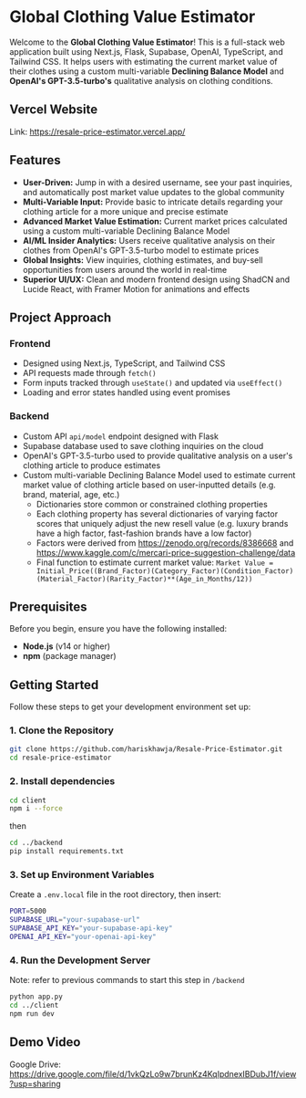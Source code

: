 # Global Clothing Value Estimator

Welcome to the **Global Clothing Value Estimator**! This is a full-stack web application built using Next.js, Flask, Supabase, OpenAI, TypeScript, and Tailwind CSS. It helps users with estimating the current market value of their clothes using a custom multi-variable **Declining Balance Model** and **OpenAI's GPT-3.5-turbo's** qualitative analysis on clothing conditions.

## Vercel Website
Link: https://resale-price-estimator.vercel.app/

## Features
- **User-Driven:** Jump in with a desired username, see your past inquiries, and automatically post market value updates to the global community
- **Multi-Variable Input:** Provide basic to intricate details regarding your clothing article for a more unique and precise estimate
- **Advanced Market Value Estimation:** Current market prices calculated using a custom multi-variable Declining Balance Model
- **AI/ML Insider Analytics:** Users receive qualitative analysis on their clothes from OpenAI's GPT-3.5-turbo model to estimate prices
- **Global Insights:** View inquiries, clothing estimates, and buy-sell opportunities from users around the world in real-time
- **Superior UI/UX:** Clean and modern frontend design using ShadCN and Lucide React, with Framer Motion for animations and effects

## Project Approach

### Frontend
- Designed using Next.js, TypeScript, and Tailwind CSS
- API requests made through `fetch()`
- Form inputs tracked through `useState()` and updated via `useEffect()`
- Loading and error states handled using event promises

### Backend
- Custom API `api/model` endpoint designed with Flask
- Supabase database used to save clothing inquiries on the cloud
- OpenAI's GPT-3.5-turbo used to provide qualitative analysis on a user's clothing article to produce estimates
- Custom multi-variable Declining Balance Model used to estimate current market value of clothing article based on user-inputted details (e.g. brand, material, age, etc.)
  - Dictionaries store common or constrained clothing properties
  - Each clothing property has several dictionaries of varying factor scores that uniquely adjust the new resell value (e.g. luxury brands have a high factor, fast-fashion brands have a low factor)
  - Factors were derived from https://zenodo.org/records/8386668 and https://www.kaggle.com/c/mercari-price-suggestion-challenge/data
  - Final function to estimate current market value: `Market Value = Initial_Price((Brand_Factor)(Category_Factor)(Condition_Factor)(Material_Factor)(Rarity_Factor)**(Age_in_Months/12))`
  
## Prerequisites

Before you begin, ensure you have the following installed:

- **Node.js** (v14 or higher)
- **npm** (package manager)

## Getting Started

Follow these steps to get your development environment set up:

### 1. Clone the Repository

```bash
git clone https://github.com/hariskhawja/Resale-Price-Estimator.git
cd resale-price-estimator
```

### 2. Install dependencies

```bash
cd client
npm i --force
```

then

```bash
cd ../backend
pip install requirements.txt
```

### 3. Set up Environment Variables
Create a `.env.local` file in the root directory, then insert:
```bash
PORT=5000
SUPABASE_URL="your-supabase-url"
SUPABASE_API_KEY="your-supabase-api-key"
OPENAI_API_KEY="your-openai-api-key"
```

### 4. Run the Development Server
Note: refer to previous commands to start this step in `/backend`

```bash
python app.py
cd ../client
npm run dev
```

## Demo Video
Google Drive: https://drive.google.com/file/d/1vkQzLo9w7brunKz4KqIpdnexIBDubJ1f/view?usp=sharing
